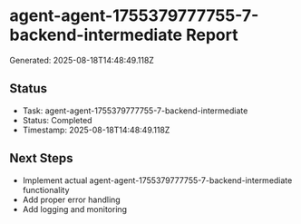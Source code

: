 # agent-agent-1755379777755-7-backend-intermediate Report

Generated: 2025-08-18T14:48:49.118Z

## Status
- Task: agent-agent-1755379777755-7-backend-intermediate
- Status: Completed
- Timestamp: 2025-08-18T14:48:49.118Z

## Next Steps
- Implement actual agent-agent-1755379777755-7-backend-intermediate functionality
- Add proper error handling
- Add logging and monitoring

